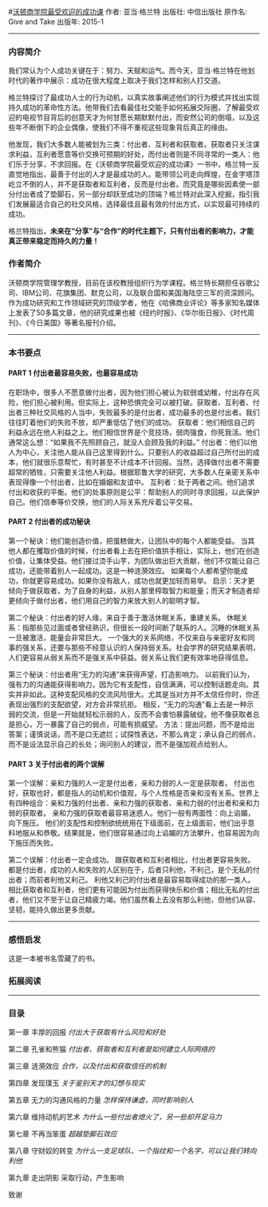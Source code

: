 #[沃顿商学院最受欢迎的成功课](https://book.douban.com/subject/26309534/)
作者:  亚当·格兰特
出版社: 中信出版社
原作名: Give and Take
出版年: 2015-1
***
### 内容简介 
我们常认为个人成功关键在于：努力、天赋和运气。而今天，亚当·格兰特在他划时代的著作中展示：成功在很大程度上取决于我们怎样和别人打交道。

格兰特探讨了最成功人士的行为动机，以真实故事阐述他们的行为模式并找出实现持久成功的革命性方法。他带我们去看最佳社交能手如何拓展交际圈，了解最受欢迎的电视节目背后的创意天才为何甘愿长期默默付出，而安然公司的倒塌，以及这些年不断倒下的企业偶像，使我们不得不重视这些现象背后真正的缘由。

他发现，我们大多数人能被划为三类：付出者、互利者和获取者。获取者只关注谋求利益，互利者愿意等价交换可预期的好处，而付出者则是不同寻常的一类人：他们乐于分享，不求回报。在《沃顿商学院最受欢迎的成功课》一书中，格兰特一反直觉地指出，最善于付出的人才是最成功的人。能带领公司走向辉煌，在金字塔顶屹立不倒的人，并不是获取者和互利者，反而是付出者。而究竟是哪些因素使一部分付出者成了垫脚石，另一部分却跃至成功的顶端？格兰特对此深入挖掘，指引我们发展最适合自己的社交风格，选择最佳且最有效的付出方式，以实现最可持续的成功。

格兰特指出，**未来在“分享”与“合作”的时代主题下，只有付出者的影响力，才能真正带来稳定而持久的力量！**

### 作者简介 
沃顿商学院管理学教授，目前在该校教授组织行为学课程。格兰特长期担任谷歌公司、IBM公司、花旗集团、默克公司，以及联合国和美国海陆空三军的资深顾问。作为成功研究和工作领域研究的顶级学者，他在《哈佛商业评论》等多家知名媒体上发表了50多篇文章，他的研究成果也被《纽约时报》、《华尔街日报》、《时代周刊》、《今日美国》等著名报刊介绍。

***
### 本书要点


#### PART 1 付出者最容易失败，也最容易成功
在职场中，很多人不愿意做付出者，因为他们担心被认为软弱或幼稚，付出存在风险，他们担心被利用。但实际上，这种恐惧完全可以被打破。获取者、互利者、付出者三种社交风格的人当中，失败最多的是付出者，成功最多的也是付出者。我们往往盯着他们的失败不放，却严重低估了他们的成功。
获取者：他们相信自己的利益永远在他人利益之上。他们相信世界是个竞技场，弱肉强食，你死我活。他们通常这么想：“如果我不先照顾自己，就没人会顾及我的利益。”
付出者：他们以他人为中心，关注他人能从自己这里得到什么。只要别人的收益超过自己所付出的成本，他们就很乐意帮忙，有时甚至不计成本不计回报。当然，选择做付出者不需要超常的牺牲，只需要关注他人利益。根据耶鲁大学的研究，大多数人在亲密关系中表现得像一个付出者，比如在婚姻和友谊中。
互利者：处于两者之间。他们追求付出和收获的平衡。他们的处事原则是公平：帮助别人的同时寻求回报，以此保护自己。他们信奉等价交换，他们的人际关系充斥着公平交易。

#### PART 2 付出者的成功秘诀
第一个秘诀：他们能创造价值，把蛋糕做大，让团队中的每个人都能受益。
当其他人都在攫取价值的时候，付出者看上去在把价值拱手相让，实际上，他们在创造价值，让集体受益。他们接过烫手山芋，为团队做出巨大贡献，他们不仅能让自己成功，还能带着别人一起成功。这是一种涟漪效应。
如果每个人都希望你能成功，你就更容易成功。如果你没有敌人，成功也就更加轻而易举。
启示：天才更倾向于做获取者，为了自身的利益，从别人那里榨取智力和能量；而天才制造者却更倾向于做付出者，他们用自己的智力来放大别人的聪明才智。

第二个秘诀：付出者的好人缘，来自于善于激活休眠关系，重建关系。
休眠关系：指那些见过面或者曾经熟识，但很长一段时间断了联系的人。沉睡的休眠关系一旦被激活，能量会非常巨大。
一个强大的关系网络，不仅来自与亲密好友和同事的强关系，还要与那些不经意认识的人保持弱关系。社会学界的研究结果表明，人们更容易从弱关系而不是强关系中获益。弱关系让我们更有效率地获得信息。

第三个秘诀：付出者用“无力的沟通”来获得声望，打造影响力。
以前我们认为，强有力的沟通能获得影响力，因为它有支配性，自信满满，可以控制话题走向。其实并非如此。这种支配风格的交流风险很大。尤其是当对方并不太信任你时，你还表现出强烈的支配欲望，对方会非常抗拒。
相反，“无力的沟通”看上去是一种示弱的交流，但是一开始就轻松示弱的人，反而不会害怕暴露破绽。他不像获取者总是担心，万一暴露了自己的弱点，可能有损威望。
方法：提出问题，而不是给出答案；谨慎说话，而不是口无遮拦；试探性表达，不那么肯定；承认自己的弱点，而不是设法显示自己的长处；询问别人的建议，而不是强加观点给别人。

#### PART 3 关于付出者的两个误解
第一个误解：亲和力强的人一定是付出者，亲和力弱的人一定是获取者。
付出也好，获取也好，都是指人的动机和价值观，与个人性格是否亲和没有关系。世界上有四种组合：亲和力强的付出者、亲和力强的获取者、亲和力弱的付出者和亲和力弱的获取者。
亲和力强的获取者最容易迷惑人。他们一般有两面性：向上谄媚，向下施压。
他们的支配性和控制欲统统用在下级面前，在上级面前，他们出乎意料地服从和恭敬。结果就是，他们很容易通过向上谄媚的方法攀升，也容易因为向下施压而失败。

第二个误解：付出者一定会成功。
跟获取者和互利者相比，付出者更容易失败。
都是付出者，成功的人和失败的人区别在于，后者只利他，不利己，是个无私的付出者；而前者利他又利己。
利他又利己的付出者是最容易取得成功的那一类人。相比获取者和互利者，他们更有可能因为付出而获得快乐和价值；相比无私的付出者，他们又不至于让自己精疲力竭。他们虽然看上去没有那么利他，但他们从容、坚韧，能持久做出更多贡献。

***
### 感悟启发
这是一本被书名雪藏了的书。

### 拓展阅读
***
### 目录
第一章 丰厚的回报
*付出大于获取有什么风险和好处*

第二章 孔雀和熊猫
*付出者、获取者和互利者是如何建立人际网络的*

第三章 涟漪效应
*合作，以及付出和获取信任的机制*

第四章 发现璞玉
*关于鉴别天才的幻想与现实*

第五章 无力的沟通风格的力量
*怎样保持谦虚，同时影响别人*

第六章 维持动机的艺术
*为什么一些付出者熄火了，另一些却开足马力*

第七章 不再当笨蛋
*超越垫脚石效应*

第八章 守财奴的转变
*为什么一支足球队、一个指纹和一个名字，可以让我们转向利他*

第九章 走出阴影 采取行动，产生影响

致谢
